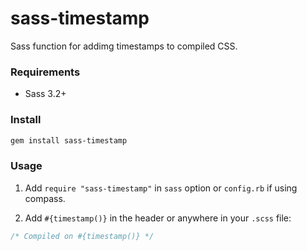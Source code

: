 # sass-timestamp
Sass function for addimg timestamps to compiled CSS.

### Requirements
- Sass 3.2+

### Install
```sh
gem install sass-timestamp
```

### Usage
1. Add `require "sass-timestamp"` in `sass` option or `config.rb` if using compass.

2. Add `#{timestamp()}` in the header or anywhere in your `.scss` file:

```scss
/* Compiled on #{timestamp()} */
``` 
